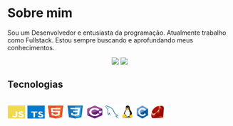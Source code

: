 # Sobre mim

Sou um Desenvolvedor e entusiasta da programação. Atualmente trabalho como Fullstack. Estou sempre buscando e aprofundando meus conhecimentos.

<div align="center">
  <img width="45%" src="https://github-readme-stats.vercel.app/api?username=guiHFRosa&show_icons=true&theme=github_dark&include_all_commits=true&count_private=true"/>
  <img width="45%" src="https://github-readme-stats.vercel.app/api/top-langs/?username=guiHFRosa&layout=compact&langs_count=7&theme=github_dark"/>
</div>

## Tecnologias

<div style="display: inline_block"><br>
  <img align="center" alt="JS" height="30" width="40" src="https://raw.githubusercontent.com/devicons/devicon/master/icons/javascript/javascript-plain.svg">
  <img align="center" alt="TS" height="30" width="40" src="https://raw.githubusercontent.com/devicons/devicon/master/icons/typescript/typescript-plain.svg">
  <img align="center" alt="HTML" height="30" width="40" src="https://raw.githubusercontent.com/devicons/devicon/master/icons/html5/html5-original.svg">
  <img align="center" alt="CSS" height="30" width="40" src="https://raw.githubusercontent.com/devicons/devicon/master/icons/css3/css3-original.svg">  
  <img align="center" alt="C#" height="30" width="40" src="https://raw.githubusercontent.com/devicons/devicon/master/icons/csharp/csharp-original.svg">
  <img align="center" alt="MySQL" height="30" src="https://raw.githubusercontent.com/devicons/devicon/master/icons/mysql/mysql-original.svg">
  <img align="center" alt="Linux" height="30" src="https://raw.githubusercontent.com/devicons/devicon/master/icons/linux/linux-original.svg">  
  <img align="center" alt="C" height="30" src="https://raw.githubusercontent.com/devicons/devicon/master/icons/c/c-original.svg">
  <img align="center" alt="Ruby" height="30" src="https://raw.githubusercontent.com/devicons/devicon/master/icons/ruby/ruby-original.svg">
  
